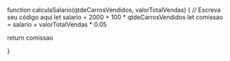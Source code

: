 function calculaSalario(qtdeCarrosVendidos, valorTotalVendas) {
 // Escreva seu código aqui
let salario = 2000 + 100 * qtdeCarrosVendidos
let comissao = salario + valorTotalVendas * 0.05


return comissao

}